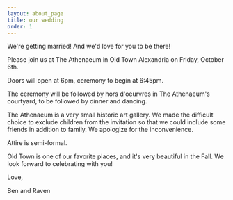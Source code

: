 ```yaml
---
layout: about_page
title: our wedding
order: 1
---
```


We're getting married! And we'd love for you to be there!

Please join us at The Athenaeum in Old Town Alexandria on Friday, October 6th. 

Doors will open at 6pm, ceremony to begin at 6:45pm.

The ceremony will be followed by hors d'oeurvres in The Athenaeum's courtyard, to be followed by dinner and dancing.

The Athenaeum is a very small historic art gallery. We made the difficult choice to exclude children from the invitation so that we could include some friends in addition to family. We apologize for the inconvenience. 

Attire is semi-formal. 

Old Town is one of our favorite places, and it's very beautiful in the Fall. We look forward to celebrating with you!

Love,

Ben and Raven
